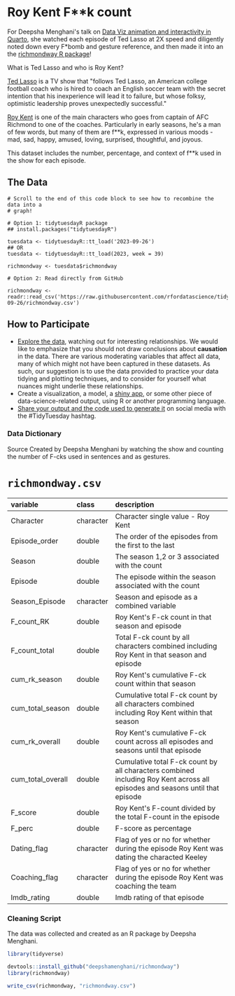 # Roy Kent F**k count

For Deepsha Menghani's talk on [Data Viz animation and interactivity in Quarto](https://deepshamenghani.github.io/posit_plotly_crosstalk/#/title-slide), she watched each episode of Ted Lasso at 2X speed and diligently noted down every F*bomb and gesture reference, and then made it into an the [richmondway R package](https://github.com/deepshamenghani/richmondway)!

What is Ted Lasso and who is Roy Kent? 

[Ted Lasso](https://en.wikipedia.org/wiki/Ted_Lasso) is a TV show that "follows Ted Lasso, an American college football coach who is hired to coach an English soccer team with the secret intention that his inexperience will lead it to failure, but whose folksy, optimistic leadership proves unexpectedly successful."

[Roy Kent](https://ted-lasso.fandom.com/wiki/Roy_Kent) is one of the main characters who goes from captain of AFC Richmond to one of the coaches. Particularly in early seasons, he's a man of few words, but many of them are f**k, expressed in various moods - mad, sad, happy, amused, loving, surprised, thoughtful, and joyous. 

This dataset includes the number, percentage, and context of f**k used in the show for each episode.

## The Data

```{r}
# Scroll to the end of this code block to see how to recombine the data into a
# graph!

# Option 1: tidytuesdayR package 
## install.packages("tidytuesdayR")

tuesdata <- tidytuesdayR::tt_load('2023-09-26')
## OR
tuesdata <- tidytuesdayR::tt_load(2023, week = 39)

richmondway <- tuesdata$richmondway

# Option 2: Read directly from GitHub

richmondway <- readr::read_csv('https://raw.githubusercontent.com/rfordatascience/tidytuesday/master/data/2023/2023-09-26/richmondway.csv')
```

## How to Participate

- [Explore the data](https://r4ds.hadley.nz/), watching out for interesting relationships. We would like to emphasize that you should not draw conclusions about **causation** in the data. There are various moderating variables that affect all data, many of which might not have been captured in these datasets. As such, our suggestion is to use the data provided to practice your data tidying and plotting techniques, and to consider for yourself what nuances might underlie these relationships.
- Create a visualization, a model, a [shiny app](https://shiny.posit.co/), or some other piece of data-science-related output, using R or another programming language.
- [Share your output and the code used to generate it](../../../sharing.md) on social media with the #TidyTuesday hashtag.


### Data Dictionary

Source Created by Deepsha Menghani by watching the show and counting the number of F-cks used in sentences and as gestures.

# `richmondway.csv`

|variable          |class     |description       |
|:-----------------|:---------|:-----------------|
|Character         |character |Character single value - Roy Kent         |
|Episode_order     |double    |The order of the episodes from the first to the last    |
|Season            |double    |The season 1,2 or 3 associated with the count        |
|Episode           |double    |The episode within the season associated with the count          |
|Season_Episode    |character |Season and episode as a combined variable   |
|F_count_RK        |double    |Roy Kent's F-ck count in that season and episode     |
|F_count_total     |double    |Total F-ck count by all characters combined including Roy Kent in that season and episode |
|cum_rk_season     |double    |Roy Kent's cumulative F-ck count within that season    |
|cum_total_season  |double    |Cumulative total F-ck count by all characters combined including Roy Kent within that season |
|cum_rk_overall    |double    |Roy Kent's cumulative F-ck count across all episodes and seasons until that episode  |
|cum_total_overall |double    |Cumulative total F-ck count by all characters combined including Roy Kent across all episodes and seasons until that episode |
|F_score           |double    |Roy Kent's F-count divided by the total F-count in the episode     |
|F_perc            |double    |F-score as percentage  |
|Dating_flag       |character |Flag of yes or no for whether during the episode Roy Kent was dating the characted Keeley     |
|Coaching_flag     |character |Flag of yes or no for whether during the episode Roy Kent was coaching the team  |
|Imdb_rating       |double    |Imdb rating of that episode   |


### Cleaning Script

The data was collected and created as an R package by Deepsha Menghani. 

``` r
library(tidyverse)

devtools::install_github("deepshamenghani/richmondway")
library(richmondway)

write_csv(richmondway, "richmondway.csv")

```
